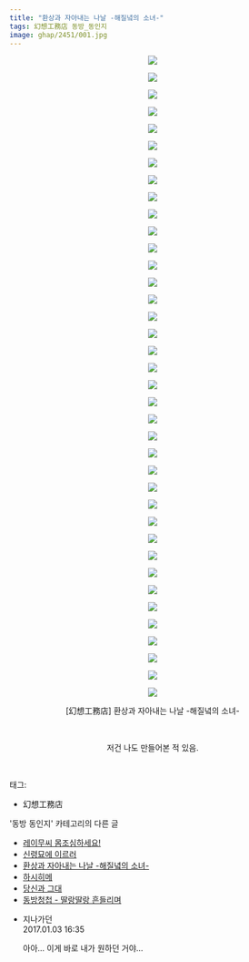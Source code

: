 ```yaml
---
title: "환상과 자아내는 나날 -해질녘의 소녀-"
tags: 幻想工務店 동방_동인지
image: ghap/2451/001.jpg
---
```

<div class="article">
<p style="text-align: center; clear: none; float: none;"><img src="{{ site.nasurl }}/ghap/2451/001.jpg"/></p>
<p style="text-align: center; clear: none; float: none;"><img src="{{ site.nasurl }}/ghap/2451/002.jpg"/></p>
<p style="text-align: center; clear: none; float: none;"><img src="{{ site.nasurl }}/ghap/2451/003.jpg"/></p>
<p style="text-align: center; clear: none; float: none;"><img src="{{ site.nasurl }}/ghap/2451/004.jpg"/></p>
<p style="text-align: center; clear: none; float: none;"><img src="{{ site.nasurl }}/ghap/2451/005.jpg"/></p>
<p style="text-align: center; clear: none; float: none;"><img src="{{ site.nasurl }}/ghap/2451/006.jpg"/></p>
<p style="text-align: center; clear: none; float: none;"><img src="{{ site.nasurl }}/ghap/2451/007.jpg"/></p>
<p style="text-align: center; clear: none; float: none;"><img src="{{ site.nasurl }}/ghap/2451/008.jpg"/></p>
<p style="text-align: center; clear: none; float: none;"><img src="{{ site.nasurl }}/ghap/2451/009.jpg"/></p>
<p style="text-align: center; clear: none; float: none;"><img src="{{ site.nasurl }}/ghap/2451/010.jpg"/></p>
<p style="text-align: center; clear: none; float: none;"><img src="{{ site.nasurl }}/ghap/2451/011.jpg"/></p>
<p style="text-align: center; clear: none; float: none;"><img src="{{ site.nasurl }}/ghap/2451/012.jpg"/></p>
<p style="text-align: center; clear: none; float: none;"><img src="{{ site.nasurl }}/ghap/2451/013.jpg"/></p>
<p style="text-align: center; clear: none; float: none;"><img src="{{ site.nasurl }}/ghap/2451/014.jpg"/></p>
<p style="text-align: center; clear: none; float: none;"><img src="{{ site.nasurl }}/ghap/2451/015.jpg"/></p>
<p style="text-align: center; clear: none; float: none;"><img src="{{ site.nasurl }}/ghap/2451/016.jpg"/></p>
<p style="text-align: center; clear: none; float: none;"><img src="{{ site.nasurl }}/ghap/2451/017.jpg"/></p>
<p style="text-align: center; clear: none; float: none;"><img src="{{ site.nasurl }}/ghap/2451/018.jpg"/></p>
<p style="text-align: center; clear: none; float: none;"><img src="{{ site.nasurl }}/ghap/2451/019.jpg"/></p>
<p style="text-align: center; clear: none; float: none;"><img src="{{ site.nasurl }}/ghap/2451/020.jpg"/></p>
<p style="text-align: center; clear: none; float: none;"><img src="{{ site.nasurl }}/ghap/2451/021.jpg"/></p>
<p style="text-align: center; clear: none; float: none;"><img src="{{ site.nasurl }}/ghap/2451/022.jpg"/></p>
<p style="text-align: center; clear: none; float: none;"><img src="{{ site.nasurl }}/ghap/2451/023.jpg"/></p>
<p style="text-align: center; clear: none; float: none;"><img src="{{ site.nasurl }}/ghap/2451/024.jpg"/></p>
<p style="text-align: center; clear: none; float: none;"><img src="{{ site.nasurl }}/ghap/2451/025.jpg"/></p>
<p style="text-align: center; clear: none; float: none;"><img src="{{ site.nasurl }}/ghap/2451/026.jpg"/></p>
<p style="text-align: center; clear: none; float: none;"><img src="{{ site.nasurl }}/ghap/2451/027.jpg"/></p>
<p style="text-align: center; clear: none; float: none;"><img src="{{ site.nasurl }}/ghap/2451/028.jpg"/></p>
<p style="text-align: center; clear: none; float: none;"><img src="{{ site.nasurl }}/ghap/2451/029.jpg"/></p>
<p style="text-align: center; clear: none; float: none;"><img src="{{ site.nasurl }}/ghap/2451/030.jpg"/></p>
<p style="text-align: center; clear: none; float: none;"><img src="{{ site.nasurl }}/ghap/2451/031.jpg"/></p>
<p style="text-align: center; clear: none; float: none;"><img src="{{ site.nasurl }}/ghap/2451/032.jpg"/></p>
<p style="text-align: center; clear: none; float: none;"><img src="{{ site.nasurl }}/ghap/2451/033.jpg"/></p>
<p style="text-align: center; clear: none; float: none;"><img src="{{ site.nasurl }}/ghap/2451/034.jpg"/></p>
<p style="text-align: center; clear: none; float: none;"><img src="{{ site.nasurl }}/ghap/2451/035.jpg"/></p>
<p style="text-align: center; clear: none; float: none;"><img src="{{ site.nasurl }}/ghap/2451/036.jpg"/></p>
<p style="text-align: center; clear: none; float: none;"><img src="{{ site.nasurl }}/ghap/2451/037.jpg"/></p>
<p style="text-align: center; clear: none; float: none;"><img src="{{ site.nasurl }}/ghap/2451/038.jpg"/></p>
<p style="text-align: center; clear: none; float: none;">[幻想工務店] 환상과 자아내는 나날 -해질녘의 소녀-</p>
<p style="text-align: center; clear: none; float: none;"><br/></p>
<p style="text-align: center; clear: none; float: none;">저건 나도 만들어본 적 있음.</p>
<p><br/></p>
</div><div class="tagTrail">
<p>태그: </p>
<ul>
<li>幻想工務店</li>
</ul>
</div><div class="another">
<p>'동방 동인지' 카테고리의 다른 글</p>
<ul>
<li><a href="/2016-10-05-ghap_2453">레이무씨 몸조심하세요!</a></li>
<li><a href="/2016-10-05-ghap_2452">신령묘에 이르러</a></li>
<li><a href="/2016-10-05-ghap_2451">환상과 자아내는 나날 -해질녘의 소녀-</a></li>
<li><a href="/2016-10-05-ghap_2450">하시히메</a></li>
<li><a href="/2016-10-05-ghap_2449">당신과 그대</a></li>
<li><a href="/2016-10-04-ghap_2447">동방청첩 - 딸랑딸랑 흔들리며</a></li>
</ul>
</div><div class="cb_module cb_fluid">
<div class="cb_wrt cb_profile">
<div class="comment">
<ul>
<li class="cb_thumb_off" id="comment14882388">
<div class="cb_comment_area">
<div class="cb_info_area">
<div class="cb_section">
<span class="cb_nick_name">지나가던</span>
</div>
<div class="cb_section">
<span class="cb_date">2017.01.03 16:35 </span>
</div>
</div>
<div class="cb_dsc_comment">
<p class="cb_dsc">
											아아... 이게 바로 내가 원하던 거야...
										</p>
</div>
</div></li>
</ul>
</div>
</div><!-- commentList close -->
</div>